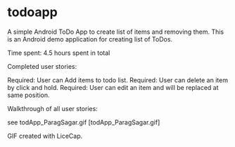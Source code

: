 todoapp
=======

A simple Android ToDo App to create list of items and removing them. 
This is an Android demo application for creating list of ToDos. 

Time spent: 4.5 hours spent in total

Completed user stories:

Required: User can Add items to todo list.
Required: User can delete an item by click and hold.
Required: User can edit an item and will be replaced at same position.

Walkthrough of all user stories:

see todApp_ParagSagar.gif
[todApp_ParagSagar.gif]

GIF created with LiceCap.
